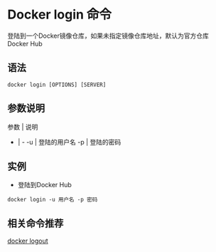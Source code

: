 # Docker login 命令


登陆到一个Docker镜像仓库，如果未指定镜像仓库地址，默认为官方仓库 Docker Hub

## 语法

```
docker login [OPTIONS] [SERVER]
```

## 参数说明

参数 | 说明
- | -
-u | 登陆的用户名
-p | 登陆的密码

## 实例

- 登陆到Docker Hub

```
docker login -u 用户名 -p 密码
```

## 相关命令推荐

[docker logout](/orders/logout.md)